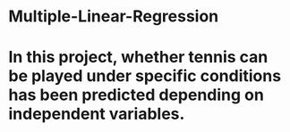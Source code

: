 # Multiple-Linear-Regression

# In this project, whether tennis can be played under specific conditions has been predicted depending on independent variables.
